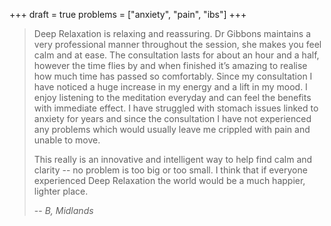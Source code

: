 +++
draft = true
problems = ["anxiety", "pain", "ibs"]
+++

> Deep Relaxation is relaxing and reassuring. Dr Gibbons maintains a very 
> professional manner throughout the session, she makes you feel calm and at 
> ease. The consultation lasts for about an hour and a half, however the time
> flies by and when finished it’s amazing to realise how much time has passed
> so comfortably. Since my consultation I have noticed a huge increase in my
> energy and a lift in my mood. I enjoy listening to the meditation everyday
> and can feel the benefits with immediate effect. I have struggled with 
> stomach issues linked to anxiety for years and since the consultation I have
> not experienced any problems which would usually leave me crippled with pain
> and unable to move.
>
> This really is an innovative and intelligent way to help find calm and 
> clarity -- no problem is too big or too small. I think that if everyone
> experienced Deep Relaxation the world would be a much happier, lighter place.
>
> -- <cite>B, Midlands</cite>